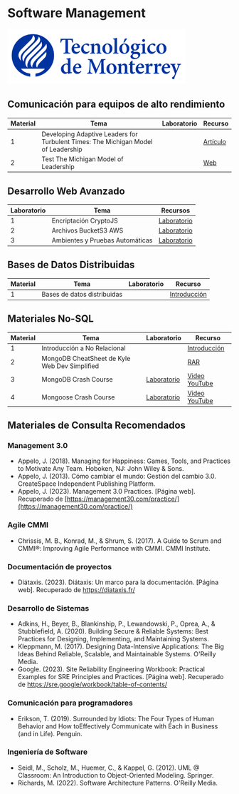 # Software Management

![Tec de Monterrey](/images/logotecmty.png)

## Comunicación para equipos de alto rendimiento
| Material    | Tema   | Laboratorio | Recurso |
| ----------- | -------| --------   |--------  |
| 1           | Developing Adaptive Leaders for Turbulent Times: The Michigan Model of Leadership  | |[Artículo](/mobile/DevelopAdaptLeaders.pdf)                 | 
| 2           | Test The Michigan Model of Leadership  | |[Web](https://umich.qualtrics.com/jfe/form/SV_6ESgyFto12uEMZM)                 | 


## Desarrollo Web Avanzado
| Laboratorio | Tema        | Recursos |
| ----- | ----------- |---- |
|   1   | Encriptación CryptoJS |  [Laboratorio](/encriptacion.md) |
|   2   | Archivos BucketS3 AWS |  [Laboratorio](/archivos.md) |
|   3   | Ambientes y Pruebas Automáticas |  [Laboratorio](/environment.md) |

## Bases de Datos Distribuidas
| Material    | Tema   | Laboratorio | Recurso |
| ----------- | -------| --------   |--------  |
| 1           | Bases de datos distribuidas  | |[Introducción](https://docs.google.com/presentation/d/1QB35Rx4qkUe_lWIXsfTrUqYKTEgKgZvxhMYV9V7clxc/edit?usp=sharing)                 | 

## Materiales No-SQL
| Material    | Tema   | Laboratorio | Recurso |
| ----------- | -------| --------   |--------  |
| 1           | Introducción a No Relacional  | |[Introducción]([/mobile/labs/1_intro_kotlin.md](https://docs.google.com/presentation/d/1BZxev_YBdFlUwLAh812q40-Tk1chma4ynZ6Sw-Uv4LQ/edit?usp=sharing))                 | 
| 2           | MongoDB CheatSheet de Kyle Web Dev Simplified  | |[RAR](/mobile/mongodb/MongoDB%20Cheat%20Sheet.zip)                 | 
| 3           | MongoDB Crash Course | [Laboratorio](/mobile/mongodb/1_mongodb_crash_course.md) |[Video YouTube](https://www.youtube.com/watch?v=ofme2o29ngU) |
| 4           | Mongoose Crash Course | [Laboratorio](/mobile/mongodb/2_mongoose_crash_course.md) |[Video YouTube](https://www.youtube.com/watch?v=DZBGEVgL2eE)

## Materiales de Consulta Recomendados

### Management 3.0
- Appelo, J. (2018). Managing for Happiness: Games, Tools, and Practices to Motivate Any Team. Hoboken, NJ: John Wiley & Sons.
- Appelo, J. (2013). Cómo cambiar el mundo: Gestión del cambio 3.0. CreateSpace Independent Publishing Platform.
- Appelo, J. (2023). Management 3.0 Practices. [Página web]. Recuperado de [https://management30.com/practice/](https://management30.com/practice/)

### Agile CMMI

- Chrissis, M. B., Konrad, M., & Shrum, S. (2017). A Guide to Scrum and CMMI®: Improving Agile Performance with CMMI. CMMI Institute.

### Documentación de proyectos
- Diátaxis. (2023). Diátaxis: Un marco para la documentación. [Página web]. Recuperado de https://diataxis.fr/

### Desarrollo de Sistemas
- Adkins, H., Beyer, B., Blankinship, P., Lewandowski, P., Oprea, A., & Stubblefield, A. (2020). Building Secure & Reliable Systems: Best Practices for Designing, Implementing, and Maintaining Systems.
- Kleppmann, M. (2017). Designing Data-Intensive Applications: The Big Ideas Behind Reliable, Scalable, and Maintainable Systems. O'Reilly Media.
- Google. (2023). Site Reliability Engineering Workbook: Practical Examples for SRE Principles and Practices. [Página web]. Recuperado de https://sre.google/workbook/table-of-contents/

### Comunicación para programadores
- Erikson, T. (2019). Surrounded by Idiots: The Four Types of Human Behavior and How toEffectively Communicate with Each in Business (and in Life). Penguin.
  
### Ingeniería de Software
- Seidl, M., Scholz, M., Huemer, C., & Kappel, G. (2012). UML @ Classroom: An Introduction to Object-Oriented Modeling. Springer.
- Richards, M. (2022). Software Architecture Patterns. O'Reilly Media.
